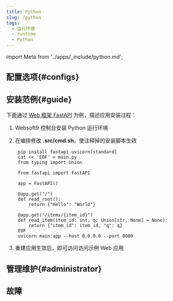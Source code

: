 ```yaml
---
title: Python
slug: /python
tags:
  - 运行环境
  - runtime
  - Python
---
```


import Meta from '../apps/_include/python.md';

<Meta name="meta" />

## 配置选项{#configs}

## 安装范例{#guide}

下面通过 [ Web 框架 FastAPI](https://github.com/jekyll/jekyll) 为例，描述应用安装过程：

1. Websoft9 控制台安装 Python 运行环境

2. 在编排修改 **.src/cmd.sh**，使注释掉的安装脚本生效
   ```
    pip install fastapi uvicorn[standard]
    cat << 'EOF' > main.py
    from typing import Union

    from fastapi import FastAPI

    app = FastAPI()

    @app.get("/")
    def read_root():
        return {"Hello": "World"}

    @app.get("/items/{item_id}")
    def read_item(item_id: int, q: Union[str, None] = None):
        return {"item_id": item_id, "q": q}
    EOF
    uvicorn main:app --host 0.0.0.0 --port 8080
   ```

3. 重建应用生效后，即可访问访问示例 Web 应用 


## 管理维护{#administrator}
## 故障